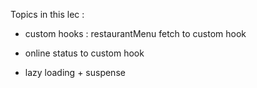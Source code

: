 Topics in this lec :

- custom hooks : restaurantMenu fetch to custom hook

- online status to custom hook

- lazy loading + suspense
